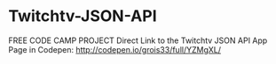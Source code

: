 # Twitchtv-JSON-API
FREE CODE CAMP PROJECT 
Direct Link to the Twitchtv JSON API App Page in Codepen: http://codepen.io/grois33/full/YZMgXL/
